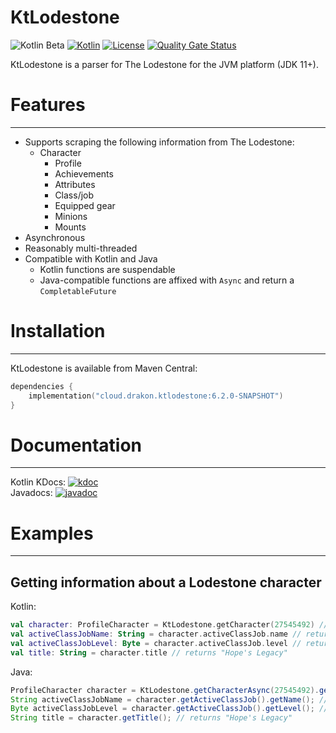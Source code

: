 # KtLodestone

![Kotlin Beta](https://kotl.in/badges/beta.svg)
[![Kotlin](https://img.shields.io/badge/kotlin-1.9.0-blue.svg?logo=kotlin)](http://kotlinlang.org)
[![License](https://img.shields.io/github/license/drakon64/KtLodestone)](hhttps://opensource.org/license/mit/)
[![Quality Gate Status](https://sonarcloud.io/api/project_badges/measure?project=KtLodestone&metric=alert_status)](https://sonarcloud.io/summary/new_code?id=KtLodestone)

KtLodestone is a parser for The Lodestone for the JVM platform (JDK 11+).

# Features

---

- Supports scraping the following information from The Lodestone:
  - Character
    - Profile
    - Achievements
    - Attributes
    - Class/job
    - Equipped gear
    - Minions
    - Mounts
- Asynchronous
- Reasonably multi-threaded
- Compatible with Kotlin and Java
  - Kotlin functions are suspendable
  - Java-compatible functions are affixed with `Async` and return a `CompletableFuture`

# Installation

---

KtLodestone is available from Maven Central:
```kotlin
dependencies {
    implementation("cloud.drakon.ktlodestone:6.2.0-SNAPSHOT")
}
```

# Documentation

---

Kotlin KDocs: [![kdoc](https://img.shields.io/badge/kdoc-6.1.0-brightgreen)](https://drakon64.github.io/KtLodestone/)<br>
Javadocs: [![javadoc](https://javadoc.io/badge2/cloud.drakon/ktlodestone/javadoc.svg)](https://javadoc.io/doc/cloud.drakon/ktlodestone)

# Examples

---

## Getting information about a Lodestone character

Kotlin:
```kotlin
val character: ProfileCharacter = KtLodestone.getCharacter(27545492) // Must be called from a coroutine or a suspendable function
val activeClassJobName: String = character.activeClassJob.name // returns "Red Mage"
val activeClassJobLevel: Byte = character.activeClassJob.level // returns `90`
val title: String = character.title // returns "Hope's Legacy"
```

Java:
```java
ProfileCharacter character = KtLodestone.getCharacterAsync(27545492).get(); // Async functions return a `CompletableFuture`
String activeClassJobName = character.getActiveClassJob().getName(); // returns "Red Mage"
Byte activeClassJobLevel = character.getActiveClassJob().getLevel(); // returns `90`
String title = character.getTitle(); // returns "Hope's Legacy"
```

